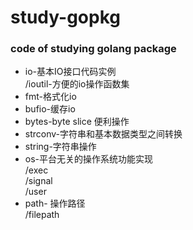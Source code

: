 # study-gopkg  
### code of studying golang package  
+ io-基本IO接口代码实例   
   /ioutil-方便的io操作函数集   
+ fmt-格式化io  
+ bufio-缓存io  
+ bytes-byte slice 便利操作     
+ strconv-字符串和基本数据类型之间转换    
+ string-字符串操作
+ os-平台无关的操作系统功能实现  
    /exec   
    /signal  
    /user   
+ path- 操作路径  
    /filepath
